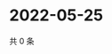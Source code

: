 # 2022-05-25

共 0 条

<!-- BEGIN WEIBO -->
<!-- 最后更新时间 Wed May 25 2022 09:26:27 GMT+0800 (China Standard Time) -->

<!-- END WEIBO -->
